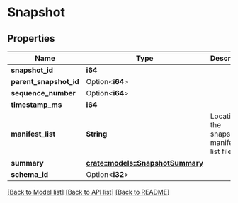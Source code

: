 <!--
  ~ Licensed to the Apache Software Foundation (ASF) under one
  ~ or more contributor license agreements.  See the NOTICE file
  ~ distributed with this work for additional information
  ~ regarding copyright ownership.  The ASF licenses this file
  ~ to you under the Apache License, Version 2.0 (the
  ~ "License"); you may not use this file except in compliance
  ~ with the License.  You may obtain a copy of the License at
  ~
  ~   http://www.apache.org/licenses/LICENSE-2.0
  ~
  ~ Unless required by applicable law or agreed to in writing,
  ~ software distributed under the License is distributed on an
  ~ "AS IS" BASIS, WITHOUT WARRANTIES OR CONDITIONS OF ANY
  ~ KIND, either express or implied.  See the License for the
  ~ specific language governing permissions and limitations
  ~ under the License.
-->

# Snapshot

## Properties

Name | Type | Description | Notes
------------ | ------------- | ------------- | -------------
**snapshot_id** | **i64** |  | 
**parent_snapshot_id** | Option<**i64**> |  | [optional]
**sequence_number** | Option<**i64**> |  | [optional]
**timestamp_ms** | **i64** |  | 
**manifest_list** | **String** | Location of the snapshot's manifest list file | 
**summary** | [**crate::models::SnapshotSummary**](Snapshot_summary.md) |  | 
**schema_id** | Option<**i32**> |  | [optional]

[[Back to Model list]](../README.md#documentation-for-models) [[Back to API list]](../README.md#documentation-for-api-endpoints) [[Back to README]](../README.md)


